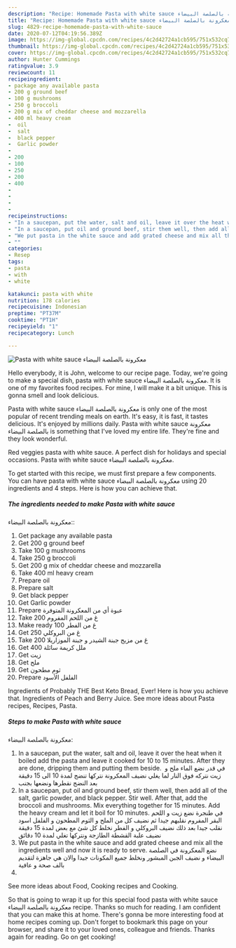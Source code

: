 ```yaml
---
description: "Recipe: Homemade Pasta with white sauce معكرونة بالصلصة البيضاء"
title: "Recipe: Homemade Pasta with white sauce معكرونة بالصلصة البيضاء"
slug: 4829-recipe-homemade-pasta-with-white-sauce
date: 2020-07-12T04:19:56.389Z
image: https://img-global.cpcdn.com/recipes/4c2d42724a1cb595/751x532cq70/pasta-with-white-sauce-معكرونة-بالصلصة-البيضاء-recipe-main-photo.jpg
thumbnail: https://img-global.cpcdn.com/recipes/4c2d42724a1cb595/751x532cq70/pasta-with-white-sauce-معكرونة-بالصلصة-البيضاء-recipe-main-photo.jpg
cover: https://img-global.cpcdn.com/recipes/4c2d42724a1cb595/751x532cq70/pasta-with-white-sauce-معكرونة-بالصلصة-البيضاء-recipe-main-photo.jpg
author: Hunter Cummings
ratingvalue: 3.9
reviewcount: 11
recipeingredient:
- package any available pasta
- 200 g ground beef
- 100 g mushrooms
- 250 g broccoli
- 200 g mix of cheddar cheese and mozzarella
- 400 ml heavy cream
-  oil
-  salt
-  black pepper
-  Garlic powder
-      
- 200    
- 100   
- 250   
- 200        
- 400   
-  
-  
-   
-   
recipeinstructions:
- "In a saucepan, put the water, salt and oil, leave it over the heat when it boiled add the pasta and leave it cooked for 10 to 15 minutes. After they are done, dripping them and putting them beside. ‎ في قدر نضع الماء ملح و زيت نتركه فوق النار لما يغلي نضيف المعكرونة نتركها تنضج لمدة 10 الى 15 دقيقة بعد النضج نقطرها ونضعها بجنب"
- "In a saucepan, put oil and ground beef, stir them well, then add all of the salt, garlic powder, and black pepper. Stir well. After that, add the broccoli and mushrooms. Mix everything together for 15 minutes. Add the heavy cream and let it boil for 10 minutes. في طنجرة نضع زيت و اللحم البقر المفروم نقلبهم جيدا ثم نضيف كل من الملح و الثوم المطحون و الفلفل اسود نقلب جيدا بعد ذلك نضيف البروكلي و الفطر نخلط كل شئ مع بعض لمدة 15 دقيقة نضيف علبة القشطة الطازجة ونتركها تغلي لمدة 10 دقائق"
- "We put pasta in the white sauce and add grated cheese and mix all the ingredients well and now it is ready to serve. نضع المعكرونة في الصلصة البيضاء و نضيف الجبن المبشور ونخلط جميع المكونات جيدا والان هي جاهزة لتقديم بالف صحة و عافية"
- ""
categories:
- Resep
tags:
- pasta
- with
- white

katakunci: pasta with white
nutrition: 178 calories
recipecuisine: Indonesian
preptime: "PT37M"
cooktime: "PT1H"
recipeyield: "1"
recipecategory: Lunch

---
```



![Pasta with white sauce
معكرونة بالصلصة البيضاء](https://img-global.cpcdn.com/recipes/4c2d42724a1cb595/751x532cq70/pasta-with-white-sauce-معكرونة-بالصلصة-البيضاء-recipe-main-photo.jpg)

Hello everybody, it is John, welcome to our recipe page. Today, we're going to make a special dish, pasta with white sauce
معكرونة بالصلصة البيضاء. It is one of my favorites food recipes. For mine, I will make it a bit unique. This is gonna smell and look delicious.

Pasta with white sauce
معكرونة بالصلصة البيضاء is only one of the most popular of recent trending meals on earth. It's easy, it is fast, it tastes delicious. It's enjoyed by millions daily. Pasta with white sauce
معكرونة بالصلصة البيضاء is something that I've loved my entire life. They're fine and they look wonderful.

Red veggies pasta with white sauce. A perfect dish for holidays and special occasions. Pasta with white sauce معكرونة بالصلصة البيضاء.


To get started with this recipe, we must first prepare a few components. You can have pasta with white sauce
معكرونة بالصلصة البيضاء using 20 ingredients and 4 steps. Here is how you can achieve that.

##### The ingredients needed to make Pasta with white sauce
معكرونة بالصلصة البيضاء::

1. Get package any available pasta
1. Get 200 g ground beef
1. Take 100 g mushrooms
1. Take 250 g broccoli
1. Get 200 g mix of cheddar cheese and mozzarella
1. Take 400 ml heavy cream
1. Prepare  oil
1. Prepare  salt
1. Get  black pepper
1. Get  Garlic powder
1. Prepare  عبوة أي من المعكرونة المتوفرة
1. Take 200 غ من اللحم المفروم
1. Make ready 100 غ من الفطر
1. Get 250 غ من البروكلي
1. Take 200 غ من مزيج جبنة الشيدر و جبنة الموزاريلا
1. Get 400 ملل كريمة سائلة
1. Get  زيت
1. Get  ملح
1. Get  ثوم مطحون
1. Prepare  الفلفل الأسود


Ingredients of Probably THE Best Keto Bread, Ever! Here is how you achieve that. Ingredients of Peach and Berry Juice. See more ideas about Pasta recipes, Recipes, Pasta. 

##### Steps to make Pasta with white sauce
معكرونة بالصلصة البيضاء:

1. In a saucepan, put the water, salt and oil, leave it over the heat when it boiled add the pasta and leave it cooked for 10 to 15 minutes. After they are done, dripping them and putting them beside. ‎ في قدر نضع الماء ملح و زيت نتركه فوق النار لما يغلي نضيف المعكرونة نتركها تنضج لمدة 10 الى 15 دقيقة بعد النضج نقطرها ونضعها بجنب
1. In a saucepan, put oil and ground beef, stir them well, then add all of the salt, garlic powder, and black pepper. Stir well. After that, add the broccoli and mushrooms. Mix everything together for 15 minutes. Add the heavy cream and let it boil for 10 minutes. في طنجرة نضع زيت و اللحم البقر المفروم نقلبهم جيدا ثم نضيف كل من الملح و الثوم المطحون و الفلفل اسود نقلب جيدا بعد ذلك نضيف البروكلي و الفطر نخلط كل شئ مع بعض لمدة 15 دقيقة نضيف علبة القشطة الطازجة ونتركها تغلي لمدة 10 دقائق
1. We put pasta in the white sauce and add grated cheese and mix all the ingredients well and now it is ready to serve. نضع المعكرونة في الصلصة البيضاء و نضيف الجبن المبشور ونخلط جميع المكونات جيدا والان هي جاهزة لتقديم بالف صحة و عافية
1. 


See more ideas about Food, Cooking recipes and Cooking. 

So that is going to wrap it up for this special food pasta with white sauce
معكرونة بالصلصة البيضاء recipe. Thanks so much for reading. I am confident that you can make this at home. There's gonna be more interesting food at home recipes coming up. Don't forget to bookmark this page on your browser, and share it to your loved ones, colleague and friends. Thanks again for reading. Go on get cooking!
